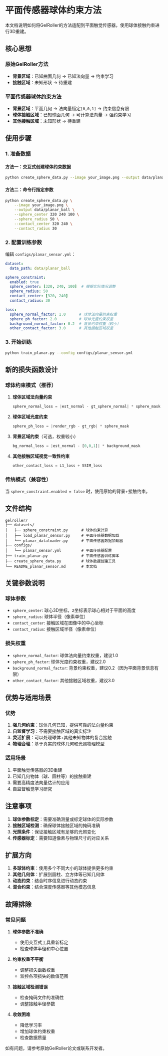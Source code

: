# 平面传感器球体约束方法

本文档说明如何将GelRoller的方法适配到平面触觉传感器，使用球体接触约束进行3D重建。

## 核心思想

### 原始GelRoller方法
- **背景区域**：已知曲面几何 → 已知法向量 → 约束学习
- **接触区域**：未知形状 → 待重建

### 平面传感器球体约束方法  
- **背景区域**：平面几何 → 法向量恒定`[0,0,1]` → 约束信息有限
- **球体接触区域**：已知球面几何 → 可计算法向量 → 强约束学习
- **其他接触区域**：未知形状 → 待重建

## 使用步骤

### 1. 准备数据

#### 方法一：交互式创建球体约束数据
```bash
python create_sphere_data.py --image your_image.png --output data/planar_ball --interactive
```

#### 方法二：命令行指定参数
```bash
python create_sphere_data.py \
    --image your_image.png \
    --output data/planar_ball \
    --sphere_center 320 240 100 \
    --sphere_radius 50 \
    --contact_center 320 240 \
    --contact_radius 30
```

### 2. 配置训练参数

编辑 `configs/planar_sensor.yml`：

```yaml
dataset:
  data_path: data/planar_ball

sphere_constraint:
  enabled: true
  sphere_center: [320, 240, 100]  # 根据实际情况调整
  sphere_radius: 50
  contact_center: [320, 240]
  contact_radius: 30

loss:
  sphere_normal_factor: 1.0      # 球体法向量约束权重
  sphere_ph_factor: 2.0          # 球体光度约束权重  
  background_normal_factor: 0.2  # 背景约束权重（较小）
  other_contact_factor: 3.0      # 其他接触区域权重
```

### 3. 开始训练

```bash
python train_planar.py --config configs/planar_sensor.yml
```

## 新的损失函数设计

### 球体约束模式（推荐）

1. **球体区域法向量约束**
   ```python
   sphere_normal_loss = |est_normal - gt_sphere_normal| * sphere_mask
   ```

2. **球体区域光度约束**
   ```python
   sphere_ph_loss = |render_rgb - gt_rgb| * sphere_mask
   ```

3. **背景区域约束**（可选，权重较小）
   ```python
   bg_normal_loss = |est_normal - [0,0,1]| * background_mask
   ```

4. **其他接触区域视觉一致性约束**
   ```python
   other_contact_loss = L1_loss + SSIM_loss
   ```

### 传统模式（兼容性）

当 `sphere_constraint.enabled = false` 时，使用原始的背景+接触约束。

## 文件结构

```
gelroller/
├── datasets/
│   ├── sphere_constraint.py      # 球体约束计算
│   ├── load_planar_sensor.py     # 平面传感器数据加载
│   └── planar_dataloader.py      # 平面传感器数据加载器
├── configs/
│   └── planar_sensor.yml         # 平面传感器配置
├── train_planar.py               # 平面传感器训练脚本
├── create_sphere_data.py         # 球体数据创建工具
└── README_planar_sensor.md       # 本文档
```

## 关键参数说明

### 球体参数
- `sphere_center`: 球心3D坐标，z坐标表示球心相对于平面的高度
- `sphere_radius`: 球体半径（像素单位）
- `contact_center`: 接触区域在图像中的中心坐标
- `contact_radius`: 接触区域半径（像素单位）

### 损失权重
- `sphere_normal_factor`: 球体法向量约束权重，建议1.0
- `sphere_ph_factor`: 球体光度约束权重，建议2.0
- `background_normal_factor`: 背景约束权重，建议0.2（因为平面背景信息有限）
- `other_contact_factor`: 其他接触区域权重，建议3.0

## 优势与适用场景

### 优势
1. **强几何约束**：球体几何已知，提供可靠的法向量约束
2. **自监督学习**：不需要接触区域的真实标注
3. **灵活扩展**：可以处理球体+其他未知物体的复合接触
4. **物理合理**：基于真实的球体几何和光照物理模型

### 适用场景
1. 平面触觉传感器的3D重建
2. 已知几何物体（球、圆柱等）的接触重建
3. 需要高精度法向量估计的应用
4. 自监督触觉学习研究

## 注意事项

1. **球体参数标定**：需要准确测量或标定球体的实际参数
2. **接触区域检测**：确保球体接触区域的掩码准确
3. **光照条件**：保证接触区域有足够的光照变化
4. **传感器标定**：需要知道像素与物理尺寸的对应关系

## 扩展方向

1. **多球体约束**：使用多个不同大小的球体提供更多约束
2. **其他几何体**：扩展到圆柱、立方体等已知几何体
3. **动态约束**：结合时序信息进行动态约束
4. **混合约束**：结合深度传感器等其他模态信息

## 故障排除

### 常见问题

1. **球体参数不准确**
   - 使用交互式工具重新标定
   - 检查球体半径和中心位置

2. **约束权重不平衡**
   - 调整损失函数权重
   - 监控各项损失的数值范围

3. **接触区域检测错误**
   - 检查掩码文件的准确性
   - 调整接触半径参数

4. **收敛困难**
   - 降低学习率
   - 增加球体约束权重
   - 检查数据质量

如有问题，请参考原始GelRoller论文或联系开发者。
